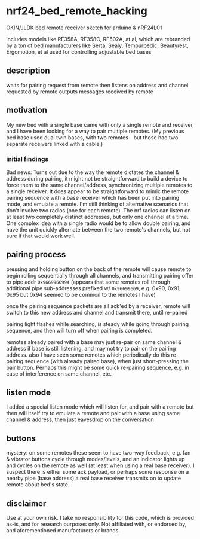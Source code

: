 # nrf24_bed_remote_hacking

OKIN/JLDK bed remote receiver sketch
for arduino & nRF24L01

includes models like RF358A, RF358C, RF502A, at al,
which are rebranded by a ton of bed manufacturers
like Serta, Sealy, Tempurpedic, Beautyrest, Ergomotion, et al
used for controlling adjustable bed bases

## description
waits for pairing request from remote
then listens on address and channel requested by remote
outputs messages received by remote

## motivation
My new bed with a single base came with only a single remote and receiver, and I have been looking for a way to pair multiple remotes.
(My previous bed base used dual twin bases, with two remotes - but those had two separate receivers linked with a cable.)

### initial findings
Bad news: Turns out due to the way the remote dictates the channel & address during pairing, it might not be straightforward to build a device to force them to the same channel/address, synchronizing multiple remotes to a single receiver.
It does appear to be straightforward to mimic the remote pairing sequence with a base receiver which has been put into pairing mode, and emulate a remote.
I'm still thinking of alternative scenarios that don't involve two radios (one for each remote). The nrf radios can listen on at least two completely distinct addresses, but only one channel at a time.
One complex idea with a single radio would be to allow double pairing, and have the unit quickly alternate between the two remote's channels, but not sure if that would work well.

## pairing process
pressing and holding button on the back of the remote will cause remote to begin rolling
sequentially through all channels, and transmitting pairing offer to pipe addr `0x9669966994`
(appears that some remotes roll through additional pipe sub-addresses prefixed w/ `0x96699669`,
e.g. 0x90, 0x91, 0x95 but 0x94 seemed to be common to the remotes I have)

once the pairing sequence packets are all ack'ed by a receiver, remote will switch to this
new address and channel and transmit there, until re-paired

pairing light flashes while searching, is steady while going through pairing sequence, and 
then will turn off when pairing is completed. 

remotes already paired with a base may just re-pair on same channel & address if base is still listening,
and may not try to pair on the pairing address.
also I have seen some remotes which periodically do this re-pairing sequence (with already paired base),
when just short-pressing the pair button. Perhaps this might be some quick re-pairing sequence, 
e.g. in case of interference on same channel, etc.

## listen mode
I added a special listen mode which will listen for, and pair with a remote
but then will itself try to emulate a remote and pair with a base
using same channel & address, then just eavesdrop on the conversation

## buttons
mystery: on some remotes these seem to have two-way feedback, e.g. fan & vibrator buttons cycle through modes/levels, and an indicator lights up and cycles on the remote as well (at least when using a real base receiver). I suspect there is either some ack payload, or perhaps some response on a nearby pipe (base address) a real base receiver transmits on to update remote about bed's state.

## disclaimer
Use at your own risk. I take no responsibility for this code, which is provided as-is, and for research purposes only.
Not affiliated with, or endorsed by, and aforementioned manufacturers or brands.